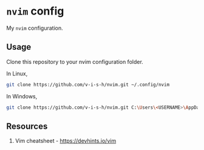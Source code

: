 # `nvim` config
My `nvim` configuration.

## Usage
Clone this repository to your nvim configuration folder.

In Linux,
```bash
git clone https://github.com/v-i-s-h/nvim.git ~/.config/nvim
```

In Windows,
```bash
git clone https://github.com/v-i-s-h/nvim.git C:\Users\<USERNAME>\AppData\Local\nvim
```

## Resources
1. Vim cheatsheet - https://devhints.io/vim

